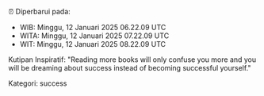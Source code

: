 ⏰ Diperbarui pada:
- WIB: Minggu, 12 Januari 2025 06.22.09 UTC
- WITA: Minggu, 12 Januari 2025 07.22.09 UTC
- WIT: Minggu, 12 Januari 2025 08.22.09 UTC

Kutipan Inspiratif:
"Reading more books will only confuse you more and you will be dreaming about success instead of becoming successful yourself."


Kategori: success

